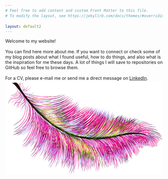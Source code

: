 ```yaml
---
# Feel free to add content and custom Front Matter to this file.
# To modify the layout, see https://jekyllrb.com/docs/themes/#overriding-theme-defaults

layout: default2
---
```

<div>
<span class="feathertext">Welcome to my website!<br> <br>
You can find here more about me. If you want to connect or check some of my blog posts about what I found useful, how to do things, and also what is the inspiration for me these days. A lot of things I will save to repositories on GitHub so feel free to browse them.
<br> <br>
For a CV, please e-mail me or send me a direct message on <a href="https://www.linkedin.com/in/josip-bognar/">LinkedIn</a>.
</span>
<span><img class="feather" src="assets/img/feather.png"></span>
</div>